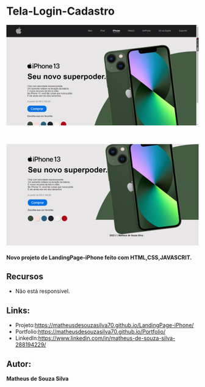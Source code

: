 # Tela-Login-Cadastro
![README.md](https://github.com/MatheusdeSouzaSilva70/LandingPage-iPhone/blob/main/img/img%20do%20projeto(2).png)

<br>

![README.md](https://github.com/MatheusdeSouzaSilva70/LandingPage-iPhone/blob/main/img/img%20do%20projeto(1).png)

#### Novo projeto de LandingPage-iPhone feito com HTML,CSS,JAVASCRIT.

## Recursos
- Não está responsivel.

## Links:
- Projeto:https://matheusdesouzasilva70.github.io/LandingPage-iPhone/
- Portfolio:https://matheusdesouzasilva70.github.io/Portfolio/
- LinkedIn:https://www.linkedin.com/in/matheus-de-souza-silva-288194229/

## Autor:
**Matheus de Souza Silva**
